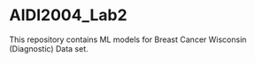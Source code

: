 # AIDI2004_Lab2
This repository contains ML models for Breast Cancer Wisconsin (Diagnostic) Data set.
